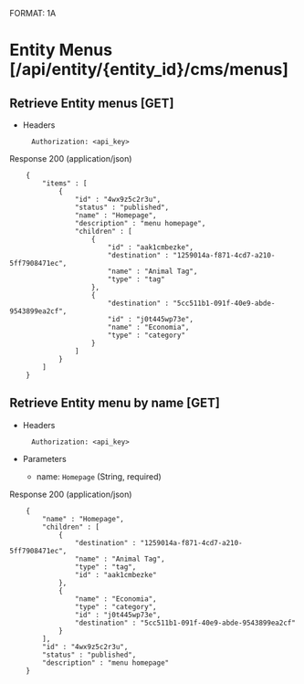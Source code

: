 FORMAT: 1A


# Entity Menus [/api/entity/{entity_id}/cms/menus]


## Retrieve Entity menus [GET]


+ Headers

        Authorization: <api_key>


Response 200 (application/json)


        {      
            "items" : [
                {
                    "id" : "4wx9z5c2r3u",
                    "status" : "published",
                    "name" : "Homepage",
                    "description" : "menu homepage",
                    "children" : [
                        {
                            "id" : "aak1cmbezke",
                            "destination" : "1259014a-f871-4cd7-a210-5ff7908471ec",
                            "name" : "Animal Tag",
                            "type" : "tag"
                        },
                        {
                            "destination" : "5cc511b1-091f-40e9-abde-9543899ea2cf",
                            "id" : "j0t445wp73e",
                            "name" : "Economia",
                            "type" : "category"
                        }
                    ]
                }
            ]
        } 

## Retrieve Entity menu by name [GET]

+ Headers

        Authorization: <api_key>

+ Parameters

    + name: `Homepage` (String, required)


Response 200 (application/json)


        {
            "name" : "Homepage",
            "children" : [
                {
                    "destination" : "1259014a-f871-4cd7-a210-5ff7908471ec",
                    "name" : "Animal Tag",
                    "type" : "tag",
                    "id" : "aak1cmbezke"
                },
                {
                    "name" : "Economia",
                    "type" : "category",
                    "id" : "j0t445wp73e",
                    "destination" : "5cc511b1-091f-40e9-abde-9543899ea2cf"
                }
            ],
            "id" : "4wx9z5c2r3u",
            "status" : "published",
            "description" : "menu homepage"
        }
